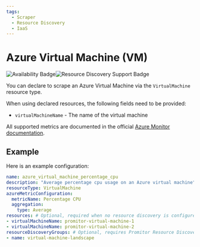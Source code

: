 ```yaml
---
tags:
  - Scraper
  - Resource Discovery
  - IaaS
---
```


# Azure Virtual Machine (VM)

![Availability Badge](https://img.shields.io/badge/Available%20Starting-v1.0-green.svg)![Resource Discovery Support Badge](https://img.shields.io/badge/Support%20for%20Resource%20Discovery-Yes-green.svg)

You can declare to scrape an Azure Virtual Machine via the `VirtualMachine` resource
type.

When using declared resources, the following fields need to be provided:

- `virtualMachineName` - The name of the virtual machine

All supported metrics are documented in the official [Azure Monitor documentation](https://docs.microsoft.com/en-us/azure/azure-monitor/platform/metrics-supported#microsoftcomputevirtualmachines).

## Example

Here is an example configuration:

```yaml
name: azure_virtual_machine_percentage_cpu
description: "Average percentage cpu usage on an Azure virtual machine"
resourceType: VirtualMachine
azureMetricConfiguration:
  metricName: Percentage CPU
  aggregation:
    type: Average
resources: # Optional, required when no resource discovery is configured
- virtualMachineName: promitor-virtual-machine-1
- virtualMachineName: promitor-virtual-machine-2
resourceDiscoveryGroups: # Optional, requires Promitor Resource Discovery agent (https://promitor.io/concepts/how-it-works#using-resource-discovery)
- name: virtual-machine-landscape
```
